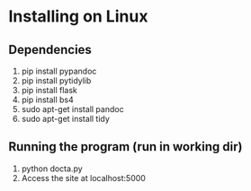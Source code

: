 # Installing on Linux

## Dependencies

1.  pip install pypandoc
2.  pip install pytidylib
3.  pip install flask
4.  pip install bs4
5.  sudo apt-get install pandoc
6.  sudo apt-get install tidy

## Running the program (run in working dir)

1.  python docta.py
2.  Access the site at localhost:5000
